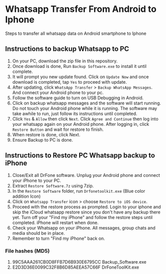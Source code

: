 # Whatsapp Transfer From Android to Iphone
Steps to transfer all whatsapp data on Android smartphone to Iphone

## Instructions to backup Whatsapp to PC
1. On your PC, download the zip file in this repository.
2. Once download is done, Run `Backup Software.exe` to install it until complete.
3. It will prompt you new update found. Click on `Update Now` and once download is completed, tap `Yes` to proceed with update.
4. After updating, click `WhatsApp Transfer` > `Backup WhatsApp Messages`. And connect your Android phone to your pc.
5. Follow the software guide to turn on USB Debugging in Android.
6. Click on backup whatsapp messages and the software will start running. Do not touch your Android phone while it is running. The software may take awhile to run, just follow its instructions until completed.
7. Click `Yes` & `Allow` then click `Next`. Click `Agree and Continue` then log into your whatsapp again on your Android phone. After logging in, click `Restore Button` and wait for restore to finish.
8. When restore is done, click Next.
9. Ensure Backup to PC is done.

## Instructions to Restore PC Whatsapp backup to iPhone
1. Close/Exit all DrFone software. Unplug your Android phone and connect your iPhone to your PC.
2. Extract `Restore Software.7z` using 7zip.
3. In the `Restore Software` folder, run `Drfonetoolkit.exe` (Blue color addition Icon)
4. Click on `Whatsapp Transfer` icon > choose `Restore to iOS device`.
5. Proceed with the restore process as prompted. Login to your iphone and skip the iCloud whatsapp restore since you don't have any backup there yet. Turn off your "Find my iPhone" and follow the restore steps until completed. iPhone will restart when done.
6. Check your Whatsapp on your iPhone. All messages, group chats and media should be in place.
7. Remember to turn "Find my iPhone" back on.

### File hashes (MD5)
1. 99C5AAA261CB0D8FFB7D6B930E6795CC    Backup_Software.exe
2. E2D3D36E0099C32F8B6D85AEEA57C66F    DrFoneToolKit.exe
